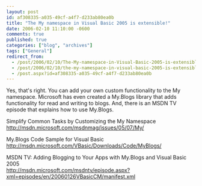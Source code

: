 ```yaml
---
layout: post
id: af308335-a035-49cf-a4f7-d233ab80ea0b
title: "The My namespace in Visual Basic 2005 is extensible!"
date: 2006-02-10 11:10:00 -0600
comments: true
published: true
categories: ["blog", "archives"]
tags: ["General"]
redirect_from: 
  - /post/2006/02/10/The-My-namespace-in-Visual-Basic-2005-is-extensible!
  - /post/2006/02/10/the-my-namespace-in-visual-basic-2005-is-extensible!
  - /post.aspx?id=af308335-a035-49cf-a4f7-d233ab80ea0b
---
```

<!-- more -->
<P>Yes, that's right. You can add your own custom functionality to&nbsp;the My namespace. Microsoft has even created a My.Blogs library that adds functionality for read and writing to blogs. And, there is an MSDN TV episode that explains how to use My.Blogs.</P>
<P>Simplify Common Tasks by Customizing the My Namespace<BR><A href="http://msdn.microsoft.com/msdnmag/issues/05/07/My/">http://msdn.microsoft.com/msdnmag/issues/05/07/My/</A></P>
<P>My.Blogs Code Sample for Visual Basic<BR><A href="http://msdn.microsoft.com/VBasic/Downloads/Code/MyBlogs/">http://msdn.microsoft.com/VBasic/Downloads/Code/MyBlogs/</A></P>
<P>MSDN TV: Adding Blogging to Your Apps with My.Blogs and Visual Basic 2005<BR><A href="http://msdn.microsoft.com/msdntv/episode.aspx?xml=episodes/en/20060126VBasicCM/manifest.xml">http://msdn.microsoft.com/msdntv/episode.aspx?xml=episodes/en/20060126VBasicCM/manifest.xml</A></P>
